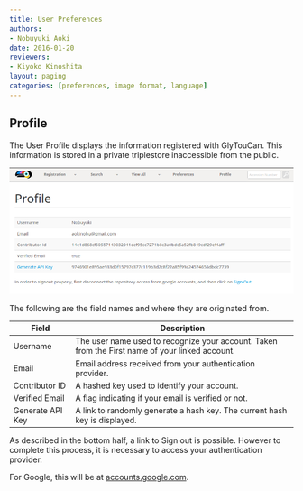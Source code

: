 ```yaml
---
title: User Preferences
authors:
- Nobuyuki Aoki
date: 2016-01-20
reviewers:
- Kiyoko Kinoshita
layout: paging
categories: [preferences, image format, language]
---
```


Profile
------------
  The User Profile displays the information registered with GlyTouCan.  This information is stored in a private triplestore inaccessible from the public.

![User Preferences](/images/manual/profile-details.png)

The following are the field names and where they are originated from.
  
Field     | Description
-------- | ---
Username | The user name used to recognize your account.  Taken from the First name of your linked account.
Email    | Email address received from your authentication provider.
Contributor ID     | A hashed key used to identify your account.
Verified Email     | A flag indicating if your email is verified or not.
Generate API Key     | A link to randomly generate a hash key.  The current hash key is displayed.
  
As described in the bottom half, a link to Sign out is possible.  However to complete this process, it is necessary to access your authentication provider.

For Google, this will be at [accounts.google.com](http://accounts.google.com).
